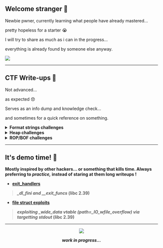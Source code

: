 ## Welcome stranger 👋

Newbie pwner, currently learning what people have already mastered... 

pretty hopeless for a starter 😭

I will try to share as much as i can in the progress...

everything is already found by someone else anyway.

<img src=https://38.media.tumblr.com/2de3e0b0f051c4ba33cd375999704ded/tumblr_ntpp3pJ1ny1uewxwpo1_500.gif>

---

## CTF Write-ups 🚩

Not advanced...

as expected 😞

Serves as an info dump and knowledge check...

and sometimes for a quick reference on something.


<details>
  <summary><b>Format strings challenges</summary>

- <b>  FCSC 2022 </b>

<ol>
  
  -  <k>[writeup](https://github.com/4rsp/writeups/tree/main/FCSC/2022/formatage)</k>
  > *one shot, no leaks, Full RELRO, input stored on the heap... abuse double stack pointers for the win!* 

</ol>

- <b> nullcon CTF 2025 </b>

<ol>
  
  -  <k>[writeup](https://github.com/4rsp/writeups/tree/main/Nullcon-2025/hateful)</k>
  > *classic fmt challenge* 

</ol>

  </b>
</details>

<details>
  <summary><b>Heap challenges</summary>

#### glibc 2.36

- <b> nullcon CTF 2025 </b>

<ol>
  
  -  <k>[writeup](https://github.com/4rsp/writeups/blob/main/Nullcon-2025/hateful2/README.md)</k>
  > *tcache poisioning into FSOP attack* 

</ol>

#### glibc 2.35

- <b> Imaginary CTF 2023 </b>

<ol>
  
  -  <k>[writeup](https://github.com/4rsp/writeups/tree/main/Imaginary-CTF-2023/mailman)</k>
  > *house of botcake + FSOP + seccomp* 

</ol>

#### glibc 2.27

- <b> Sunshine CTF 2023 </b>

<ol>
  
  -  <k>[writeup](https://github.com/4rsp/writeups/tree/main/Sunshine-CTF-2023/house_of_sus)</k>
  > *house of force into malloc hooks* 

</ol>
</details>

<details>
  <summary><b>ROP/BOF challenges</summary>
    
-  <b> 0x3 CTF 2025 </b>

<ol>
  
  -  <k>[writeup](https://github.com/4rsp/writeups/blob/main/x3CTF-2025/devnull-as-a-service/)</k>
  > *restriected seccomp, call mprotect to fix the permissions of our shellcode and use openat-read-write syscalls* 

</ol>

  </b>

</details>


---


## It's demo time! 🔨

Mostly inspired by other hackers...
or something that kills time.
Always preferring to *practice,*
instead of staring at them long writeups !

- [exit_handlers](https://github.com/4rsp/docs/tree/main/practice.tool/exit.handlers)
> *_dl_fini and __exit_funcs* (libc 2.39)

- [file struct exploits](https://github.com/4rsp/docs/blob/main/practice.tool/file.structs/README.md)
> *exploiting _wide_data vtable (path=_IO_wfile_overflow) via targetting stdout* (libc 2.39)

---


<p align='center'>
<img src="https://media4.giphy.com/media/v1.Y2lkPTc5MGI3NjExbTFjM3VnanB4Z3hrdG5yZTV3ejdwOGkzeWVld3hxb2w0N2JmeGdxNSZlcD12MV9pbnRlcm5hbF9naWZfYnlfaWQmY3Q9Zw/4ilFRqgbzbx4c/giphy.gif">
</p>


<p align='center'>
<em>
work in progress...
  </em>
</p>
